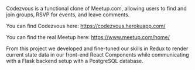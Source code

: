 Codezvous is a functional clone of Meetup.com, allowing users to find and join groups, RSVP for events, and leave comments. 

You can find Codezvous here: 
https://codezvous.herokuapp.com/

You can find the real Meetup here:
https://www.meetup.com/home/

From this project we developed and fine-tuned our skills in Redux to render current state data in our front-end React Components while communicating with a Flask backend setup with a PostgreSQL database.
